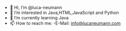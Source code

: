 - 👋 Hi, I’m @luca-neumann
- 👀 I’m interested in Java,HTML,JavaScript and Python
- 🌱 I’m currently learning Java
- 📫 How to reach me:
    -E-Mail: info@lucaneumann.com

